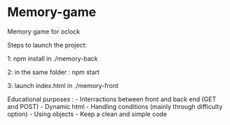 # Memory-game
Memory game for oclock

Steps to launch the project:

1: npm install in ./memory-back

2: in the same folder : npm start

3: launch index.html in ./memory-front


Educational purposes : 
    - Interractions between front and back end (GET and POST)
    - Dynamic html
    - Handling conditions (mainly through difficulty option)
    - Using objects
    - Keep a clean and simple code